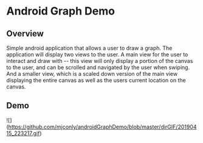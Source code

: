 # Android Graph Demo

## Overview
Simple android application that allows a user to draw a graph. The
application will display two views to the user. A main view for
the user to interact and draw with -- this view will only display
a portion of the canvas to the user, and can be scrolled and
navigated by the user when swiping. And a smaller view, which is
a scaled down version of the main view displaying the entire canvas
as well as the users current location on the canvas.

## Demo
![] (https://github.com/mjconly/androidGraphDemo/blob/master/dirGIF/20190415_223217.gif)
